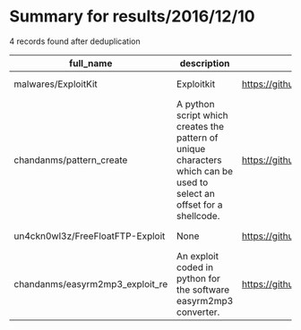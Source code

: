 
# Summary for results/2016/12/10
    
4 records found after deduplication

| full_name | description | html_url | matched_list | matched_count | pushed_at | size | stargazers_count | language | forks_count | vul_ids |
|----------------------------------|-----------------------------------------------------------------------------------------------------------------------|-----------------------------------------------------|----------------|-----------------|---------------------------|--------|--------------------|------------|---------------|-----------|
| malwares/ExploitKit | Exploitkit | https://github.com/malwares/ExploitKit | ['exploit'] | 1 | 2016-12-10 04:31:44+00:00 | 14289 | 155 | PHP | 137 | [] |
| chandanms/pattern_create | A python script which creates the pattern of unique characters which can be used to select an offset for a shellcode. | https://github.com/chandanms/pattern_create | ['shellcode'] | 1 | 2016-12-10 14:49:41+00:00 | 2 | 0 | Python | 0 | [] |
| un4ckn0wl3z/FreeFloatFTP-Exploit | None | https://github.com/un4ckn0wl3z/FreeFloatFTP-Exploit | ['exploit'] | 1 | 2016-12-10 09:36:55+00:00 | 2 | 0 | Python | 1 | [] |
| chandanms/easyrm2mp3_exploit_re | An exploit coded in python for the software easyrm2mp3 converter. | https://github.com/chandanms/easyrm2mp3_exploit_re | ['exploit'] | 1 | 2016-12-10 14:45:32+00:00 | 1 | 0 | Python | 0 | [] |
